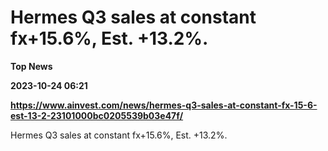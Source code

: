 # Hermes Q3 sales at constant fx+15.6%, Est. +13.2%.
**Top News**

**2023-10-24 06:21**

**https://www.ainvest.com/news/hermes-q3-sales-at-constant-fx-15-6-est-13-2-23101000bc0205539b03e47f/**

Hermes Q3 sales at constant fx+15.6%, Est. +13.2%.